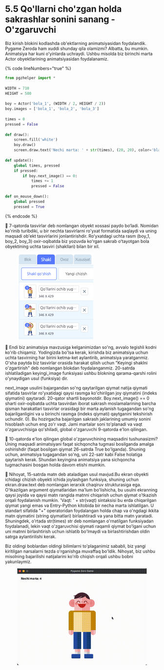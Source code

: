 # 5.5 Qo'llarni cho'zgan holda sakrashlar sonini sanang - O'zgaruvchi

Biz kirish blokini kodlashda ob'ektlarning animatsiyasidan foydalandik. Pygame Zeroda ham xuddi shunday qila olamizmi? Albatta, bu mumkin. Animatsiya har kuni o'yinlarda uchraydi. Ushbu misolda biz birinchi marta Actor obyektlarining animatsiyasidan foydalanamiz.

{% code lineNumbers="true" %}
```python
from pgzhelper import *

WIDTH = 710
HEIGHT = 500

boy = Actor('bola_1', (WIDTH / 2, HEIGHT / 2))
boy.images = ['bola_1', 'bola_2', 'bola_3']

times = 0
pressed = False

def draw():
    screen.fill('white')
    boy.draw()
    screen.draw.text('Nechi marta: ' + str(times), (20, 20), color='black')

def update():
    global times, pressed
    if pressed:
        if boy.next_image() == 0:
            times += 1
            pressed = False

def on_mouse_down():
    global pressed
    pressed = True
```
{% endcode %}

🔢 7-qatorda tasvirlar deb nomlangan obyekt xossasi paydo bo‘ladi. Nomidan ko'rinib turibdiki, u bir nechta tasvirlarni ro'yxat formatida saqlaydi va uning maqsadi ob'ekt tasvirlarini jonlantirishdir. Roʻyxatdagi uchta rasm (boy\_1, boy\_2, boy\_3) oxir-oqibatda biz yozuvda koʻrgan sakrab oʻtayotgan bola obyektining uchta tasviri (shakllari) bilan bir xil.

<figure><img src="../.gitbook/assets/Screenshot 2024-10-09 at 14.13.30.png" alt=""><figcaption></figcaption></figure>

🔢 Endi biz animatsiya mavzusiga kelganimizdan so'ng, avvalo tegishli kodni ko'rib chiqamiz. Yodingizda bo'lsa kerak, kirishda biz animatsiya uchun uchta tasvirning har birini ketma-ket aylantirib, animatsiya yaratganmiz. O'sha paytda biz tasvirlar orasida harakat qilish uchun "Keyingi shaklni o'zgartirish" deb nomlangan blokdan foydalanganmiz. 20-satrda ishlatiladigan keyingi\_image funksiyasi ushbu blokning qarama-qarshi rolini o'ynaydigan usul (funksiya) dir.

next\_image usulini bajargandan so'ng qaytarilgan qiymat natija qiymati sifatida tasvirlar ro'yxatidagi qaysi rasmga ko'chirilgan joy qiymatini (indeks qiymatini) qaytaradi. 20-qator shartli bayonotdir. Boy.next\_image() == 0 sharti oxir-oqibatda uchta tasvirdan iborat sakrash moslamalarining barcha qisman harakatlari tasvirlar orasidagi bir marta aylanish tugagandan so'ng bajarilganligini va u birinchi rasmga (indeks qiymati) qaytganini tekshirish uchundir. 0). Bu hozirgacha bajarilgan sakrash jaklarining umumiy sonini hisoblash uchun eng zo'r vaqt. Jami martalar soni to'planadi va vaqt o'zgaruvchisiga qo'shiladi, global o'zgaruvchi 9-qatorda e'lon qilingan.

🔢 10-qatorda e'lon qilingan global o'zgaruvchining maqsadini tushunasizmi? Uning maqsadi animatsiyani faqat sichqoncha tugmasi bosilganda amalga oshirishdir (faqat bosilgan qiymat 26-satrda True bo'lganda). Shuning uchun, animatsiya tugagandan so'ng, uni 22-satr kabi False holatiga qaytarish kerak. Shundan keyingina animatsiya yana sichqoncha tugmachasini bosgan holda davom etishi mumkin.

🔢 Nihoyat, 15-satrda matn deb ataladigan usul mavjud.Bu ekran obyekti ichidagi chizish obyekti ichida joylashgan funksiya, shuning uchun ekran.draw.text deb nomlangan ierarxik chaqiruv strukturasiga ega. O'tkazilgan argument qiymatlaridan ma'lum bo'lishicha, bu usulni ekranning qaysi joyida va qaysi matn rangida matnni chiqarish uchun qiymat o'tkazish orqali foydalanish mumkin. 'Vaqt: ' + str(vaqt) sintaksisi bu erda chiqarilgan qiymat yangi emas va Entry-Python kitobida bir necha marta ishlatilgan. U standart sifatida "+" operatoridan foydalangan holda chap va o'ngdagi ikkita matn qiymatini (string qiymatlari) birlashtiradi va yana bitta matn yaratadi. Shuningdek, o'rtada str(times) str deb nomlangan o'rnatilgan funksiyadan foydalanadi, lekin vaqt o'zgaruvchisi qiymati raqamli qiymat bo'lgani uchun uni matnni birlashtirish uchun ishlatib bo'lmaydi va birlashtirishdan oldin satrga aylantirilishi kerak.

Biz oldingi boblardan oldingi bilimlarni to'plaganimiz sababli, biz yangi kiritilgan narsalarni tezda o'rganishga muvaffaq bo'ldik. Nihoyat, biz ushbu misolning bajarilishi natijalarini ko'rib chiqish orqali ushbu bobni yakunlaymiz.

<figure><img src="../.gitbook/assets/5.5.gif" alt=""><figcaption></figcaption></figure>
